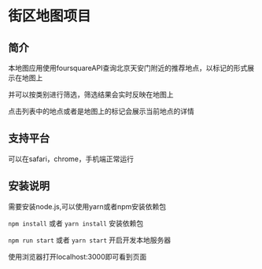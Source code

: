 # 街区地图项目

## 简介

本地图应用使用foursquareAPI查询北京天安门附近的推荐地点，以标记的形式展示在地图上

并可以按类别进行筛选，筛选结果会实时反映在地图上

点击列表中的地点或者是地图上的标记会展示当前地点的详情

## 支持平台

可以在safari，chrome，手机端正常运行

## 安装说明

需要安装node.js,可以使用yarn或者npm安装依赖包

`npm install` 或者 `yarn install` 安装依赖包

`npm run start` 或者 `yarn start` 开启开发本地服务器

使用浏览器打开localhost:3000即可看到页面

